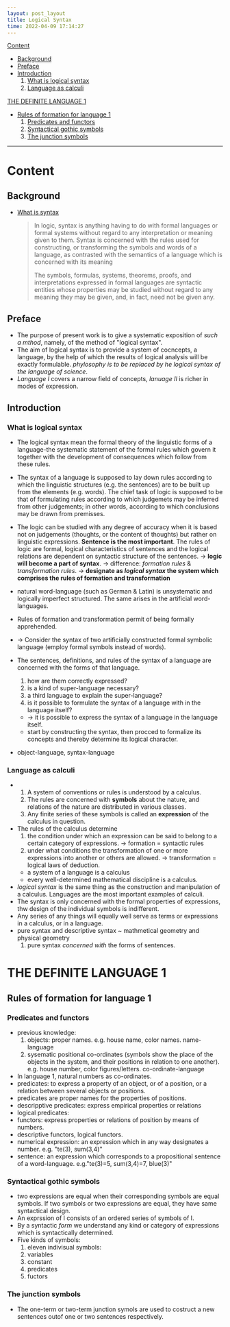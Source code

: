 ```yaml
---
layout: post_layout
title: Logical Syntax
time: 2022-04-09 17:14:27
---
```


[Content](#content)
+ [Background](#background)
+ [Preface](#preface)
+ [Introduction](#introduction)
  1. [What is logical syntax](#what-is-logical-syntax)
  2. [Language as calculi](#language-as-calculi)

[THE DEFINITE LANGUAGE 1](#the-definite-language-1)
+ [Rules of formation for language 1](#rules-of-formation-for-language-1)
  1. [Predicates and functors](#predicates-and-functors)
  2. [Syntactical gothic symbols](#syntactical-gothic-symbols)
  3. [The junction symbols](#the-junction-symbols)
***

# Content
## Background
- [What is syntax](https://en.wikipedia.org/wiki/Syntax_(logic))

  >In logic, syntax is anything having to do with formal languages or formal systems without regard to any interpretation or meaning given to them. Syntax is concerned with the rules used for constructing, or transforming the symbols and words of a language, as contrasted with the semantics of a language which is concerned with its meaning
  >
  >The symbols, formulas, systems, theorems, proofs, and interpretations expressed in formal languages are syntactic entities whose properties may be studied without regard to any meaning they may be given, and, in fact, need not be given any.

## Preface

- The purpose of present work is to give a systematic exposition of *such a mthod*, namely, of the method of "logical syntax".
- The aim of logical syntax is to provide a system of cocncepts, a language, by the help of which the results of logical analysis will be exactly formulable. *phylosophy is to be replaced by he logical syntax of the language of science*.
- *Language I* covers a narrow field of concepts, *lanuage II* is richer in modes of expression.

## Introduction
### What is logical syntax
- The logical syntax mean the formal theory of the linguistic forms of a language-the systematic statement of the formal rules which govern it together with the development of consequences which follow from these rules.

- The syntax of a language is supposed to lay down rules according to which the linguistic structures (e.g. the sentences) are to be built up from the elements (e.g. words). The chief task of logic is supposed to be that of formulating rules according to which judgemets may be inferred from other judgements; in other words, according to which conclusions may be drawn from premisses.

- The logic can be studied with any degree of accuracy when it is based not on judgements (thoughts, or the content of thoughts) but rather on linguistic expressions. **Sentence is the most important**. The rules of logic are formal, logical characteristics of sentences and the logical relations are dependent on syntactic structure of the sentences. -> **logic will become a part of syntax**. -> difference: _formation rules_ & _transformation rules_. -> **designate as  _logical syntax_ the system which comprises the rules of formation and transformation**

- natural word-language (such as German & Latin) is unsystematic and logically imperfect structured. The same arises in the artificial word-languages.

- Rules of formation and transformation permit of being formally apprehended.

- -> Consider the syntax of two artificially constructed formal symbolic language (employ formal symbols instead of words).

- The sentences, definitions, and rules of the syntax of a language are concerned with the forms of that language. 
  1. how are them correctly expressed?
  2. is a kind of super-language necessary?
  3. a third language to explain the super-language?
  4. is it possible to formulate  the syntax of a language with in the language itself?
  - -> it is possible to express the syntax of a language in the language itself.
  - start by constructing the syntax, then procced to formalize its concepts and thereby determine its logical character.
- object-language, syntax-language

### Language as calculi
- 
  1. A system of conventions or rules is understood by a calculus.
  2. The rules are concerned with **symbols** about the nature, and relations of the nature are distributed in various classes.
  3. Any finite series of these symbols is called an **expression** of the calculus in question.
- The rules of the calculus determine
  1. the condition under which an expression can be said to belong to a certain category of expressions. -> formation = syntactic rules
  2. under what conditions the transformation of one or more expressions into another or others are allowed. -> transformation = logical laws of deduction.
  - a system of a language is a calculus
  - every well-determined mathematical discipline is a calculus.
- _logical syntax_ is the same thing as the construction and manipulation of a calculus. Languages are the most important examples of calculi.
- The syntax is only concerned with the formal properties of expressions, thw design of the individual symbols is indifferent.
- Any series of any things will equally well serve as terms or expressions in a calculus, or in a language.
- pure syntax and descriptive syntax ~ mathmetical geometry and physical geometry 
  1. pure syntax _concerned with_ the forms of sentences.

# THE DEFINITE LANGUAGE 1
## Rules of formation for language 1
### Predicates and functors
- previous knowledge:
  1. objects: proper names. e.g. house name, color names. name-language
  2. sysematic positional co-ordinates (symbols show the place of the objects in the system, and their positions in relation to one another). e.g. house number, color figures/letters. co-ordinate-language
- In language 1, natural numbers as co-ordinates.
- predicates: to express a property of an object, or of a position, or a relation between several objects or positions.
- predicates are proper names for the properties of positions.
- descripptive predicates: express empirical properties or relations
- logical predicates: 
- functors: express properties or relations of position by means of numbers.
- descriptive functors, logical functors.
- numerical expression: an expression which in any way designates a number. e.g. "te(3), sum(3,4)"
- sentence: an expression which corresponds to a propositional sentence of a word-language. e.g."te(3)=5, sum(3,4)=7, blue(3)"

### Syntactical gothic symbols
- two expressions are equal when their corresponding symbols are equal symbols. If two symbols or two expressions are equal, they have same syntactical design.
- An exprssion of I consists of an ordered series of symbols of I.
- By a syntactic _form_ we understand any kind or category of expressions which is syntactically determined.
- Five kinds of symbols:
  1. eleven indivisual symbols:
  2. variables
  3. constant
  4. predicates
  5. fuctors

### The junction symbols
- The one-term or two-term junction symols are used to costruct a new sentences outof one or two sentences respectively.